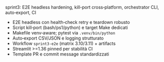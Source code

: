 sprint3: E2E headless hardening, kill-port cross‑platform, orchestrator CLI, auto‑export, CI

* E2E headless con health‑check retry e teardown robusto
* Script kill‑port (bash/ps1/python) e target Make dedicati
* Makefile venv‑aware; pytest via `.venv/bin/python`
* Auto‑export CSV/JSON e logging strutturato
* Workflow `sprint3-e2e` (matrix 3.10/3.11) + artifacts
* Streamlit >=1.36 pinned per stabilità CI
* Template PR e commit message standardizzati
